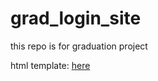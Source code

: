 # grad_login_site

this repo is for graduation project

html template: [here](https://colorlib.com/wp/template/login-form-v16/)
